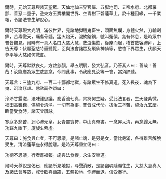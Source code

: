 爾時，元始天尊與諸天聖眾、天仙地仙三界官屬、五嶽地司、五帝水府、北都羅酆、善惡二童子，遊東方玉寶樓閣世界、空青樹下碧蓮華上，說十種因緣，一千業報，令諸法會生解脫心。

爾時天尊現大光明，滿彼世界，見諸地獄餓鬼畜生，頭面焦爛，身體火然，刀輪劍鋒，苦毒徹天，痛傷骨髓，猛火焰天，渴飲鎔銅，號叫冤債，無有休息，是時眾中普皆觀見。爾時有一真人名曰大慈大慧，悲泣傷歎，從座而起，稽首斂容禮拜，上告天尊：伏願聖慈特垂聽覽，臣與法會諸眾及飛仙神仙等，愍恤下界眾生，伏願天尊平等大慈如何救度。

爾時，天尊默默良久，方啟慈顏，舉五明扇，發大弘音。乃答真人曰：善哉！善哉！汝能廣為眾生啟慈念，今問此事，令我應見汝等一會，當須諦聽。

天尊言：三塗九府、一百二十酆都地獄，有諸眾生不修真道，死入長夜，魂為下鬼，沉淪惡趣。愍歎而作頌曰：

泠泠甘露滋，法味難思議。騫香流七真，冥冥何生疑。受此法食者，生天登紫微。福田高巍巍，供施令清浄。一切有為事，普皆成代命。拔汝三塗苦，施汝九玄慶。臨當受食時，諸天皆讚詠。

寒庭多悲苦，迴心禮元皇。女青靈寶符，中山真帝書。一念昇太清，再念歸太無。功歸九幽下，旋旋生紫虛。

天尊曰：施食與亡者，不可思議，是諸亡魂，是男是女，當比飽滿，各得離苦解脫受生，清涼蓮華座永得脫離。是時天尊重宣偈曰：

功德不思議，行者膺福報。施與法食餐，永生安樂道。

爾時天尊說是偈已，應諸所見地獄，尋聲消散，是諸幽魂隨願往生，大慈大慧真人及諸法會等眾，咸皆歡喜踊躍，五體投地，作禮而退，信受奉行。